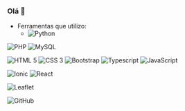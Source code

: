 ### Olá 👋

<!--
**DiasJulia/DiasJulia** is a ✨ _special_ ✨ repository because its `README.md` (this file) appears on your GitHub profile.

Here are some ideas to get you started:

- 🔭 I’m currently working on ...
- 🌱 I’m currently learning ...
- 👯 I’m looking to collaborate on ...
- 🤔 I’m looking for help with ...
- 💬 Ask me about ...
- 📫 How to reach me: ...
- 😄 Pronouns: ...
- ⚡ Fun fact: ...
-->

 - Ferramentas que utilizo: 
     - ![Python](https://img.shields.io/badge/-Python-black?style=flat&logo=python)


![PHP](https://img.shields.io/badge/-PHP-563D7C?style=flat&logo=PHP)
![MySQL](https://img.shields.io/badge/-MySQL-black?style=flat&logo=MySQL&logoColor=white) 

![HTML 5](https://img.shields.io/badge/-HTML%205-E34F26?style=flat&logo=HTML5&logoColor=white) 
![CSS 3](https://img.shields.io/badge/-CSS%203-1572B6?style=flat&logo=CSS3) 
![Bootstrap](https://img.shields.io/badge/-Bootstrap-purple?style=flat&logo=bootstrap)
![Typescript](https://img.shields.io/badge/-Typescript-red?style=flat&logo=typescript) 
![JavaScript](https://img.shields.io/badge/-JavaScript-yellow?style=flat&logo=JavaScript) 

![Ionic](https://img.shields.io/badge/-Ionic-white?style=flat&logo=Ionic)
![React](https://img.shields.io/badge/-React-blue?style=flat&logo=react) 

![Leaflet](https://img.shields.io/badge/-Leaflet-green?style=flat&logo=leaflet) 

![GitHub](https://img.shields.io/badge/-GitHub-181717?style=flat&logo=GitHub)
